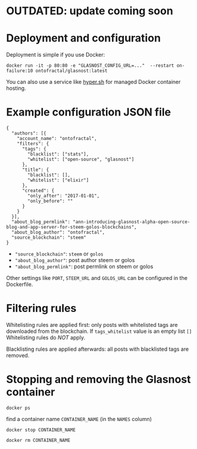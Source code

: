 # OUTDATED: update coming soon

# Deployment and configuration

Deployment is simple if you use Docker:

```
docker run -it -p 80:80 -e "GLASNOST_CONFIG_URL=..."  --restart on-failure:10 ontofractal/glasnost:latest
```

You can also use a service like [hyper.sh](https://hyper.sh/) for managed Docker container hosting.

# Example configuration JSON file

```
{
  "authors": [{
    "account_name": "ontofractal",
    "filters": {
      "tags": {
        "blacklist": ["stats"],
        "whitelist": ["open-source", "glasnost"]
      },
      "title": {
        "blacklist": [],
        "whitelist": ["elixir"]
      },
      "created": {
        "only_after": "2017-01-01",
        "only_before": ""
      }
    }
  }],
  "about_blog_permlink": "ann-introducing-glasnost-alpha-open-source-blog-and-app-server-for-steem-golos-blockchains",
  "about_blog_author": "ontofractal",
  "source_blockchain": "steem"
}

```

* `"source_blockchain"`: `steem` or `golos`
* `"about_blog_author"`:  post author steem or golos
* `"about_blog_permlink"`: post permlink on steem or golos

Other settings like `PORT`, `STEEM_URL` and `GOLOS_URL` can be configured in the Dockerfile.

# Filtering rules

Whitelisting rules are applied first: only posts with whitelisted tags are downloaded from the blockchain.
If `tags_whitelist` value is an empty list `[]` Whitelisting rules do *NOT* apply.

Blacklisting rules are applied afterwards: all posts with blacklisted tags are removed.



# Stopping and removing the Glasnost container

```
docker ps
```
find a container name `CONTAINER_NAME` (in the `NAMES` column)

```
docker stop CONTAINER_NAME
```
```
docker rm CONTAINER_NAME
```
